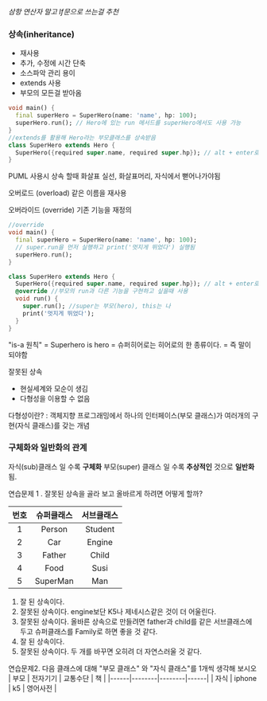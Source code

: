 _삼항 연산자 말고 If문으로 쓰는걸 추천_

### 상속(inheritance)

- 재사용
- 추가, 수정에 시간 단축
- 소스파악 관리 용이
- extends 사용
- 부모의 모든걸 받아옴

```dart
void main() {
  final superHero = SuperHero(name: 'name', hp: 100);
  superHero.run(); // Hero에 있는 run 메서드를 superHero에서도 사용 가능
}
//extends를 활용해 Hero라는 부모클래스를 상속받음
class SuperHero extends Hero {
  SuperHero({required super.name, required super.hp}); // alt + enter로 자동 생성
}
```

PUML 사용시 상속 할때 화살표 실선, 화살표머리, 자식에서 뻗어나가야됨

오버로드 (overload)  같은 이름을 재사용

오버라이드 (override) 기존 기능을 재정의

```dart
//override
void main() {
  final superHero = SuperHero(name: 'name', hp: 100);
  // super.run을 먼저 실행하고 print('멋지게 뛰었다') 실행됨
  superHero.run();
}

class SuperHero extends Hero {
  SuperHero({required super.name, required super.hp}); // alt + enter로 자동 생성
  @override //부모의 run과 다른 기능을 구현하고 싶을때 사용
  void run() {
    super.run(); //super는 부모(hero), this는 나
    print('멋지게 뛰었다');
  }
}
```

"is-a 원칙"
= Superhero is hero
= 슈퍼히어로는 히어로의 한 종류이다.
= 즉 말이 되야함

잘못된 상속

- 현실세계와 모순이 생김
- 다형성을 이용할 수 없음

다형성이란?
: 객체지향 프로그래밍에서 하나의 인터페이스(부모 클래스)가 여러개의 구현(자식 클래스)를 갖는 개념

### 구체화와 일반화의 관계

자식(sub)클래스 일 수록 **구체화**
부모(super) 클래스 일 수록 **추상적인** 것으로
**일반화** 됨.

연습문제 1 . 잘못된 상속을 골라 보고 올바르게 하려면 어떻게 할까?

| 번호 |  슈퍼클래스   |  서브클래스  |
|:--:|:--------:|:-------:|
| 1  |  Person  | Student |
| 2  |   Car    | Engine  |
| 3  |  Father  |  Child  |
| 4  |   Food   |  Susi   |
| 5  | SuperMan |   Man   |

1. 잘 된 상속이다.
2. 잘못된 상속이다. engine보단 K5나 제네시스같은 것이 더 어울린다.
3. 잘못된 상속이다. 올바른 상속으로 만들려면 father과 child를
   같은 서브클래스에 두고 슈퍼클래스를 Family로 하면 좋을 것 같다.
4. 잘 된 상속이다.
5. 잘못된 상속이다. 두 개를 바꾸면 오히려 더 자연스러울 것 같다.

연습문제2. 다음 클래스에 대해 "부모 클래스" 와 "자식 클래스"를 1개씩 생각해 보시오
| 부모 | 전자기기 | 교통수단 | 책 |
|------|--------|--------|------|
| 자식 | iphone | k5 | 영어사전 |
